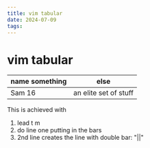 ```yaml
---
title: vim tabular
date: 2024-07-09
tags: 
---
```

# vim tabular

| name  something | else                  |
|-----------------|-----------------------|
| Sam 16          | an elite set of stuff |

This is achieved with 
1. lead t m
2. do line one putting in the bars
3. 2nd line creates the line with double bar: "||"



